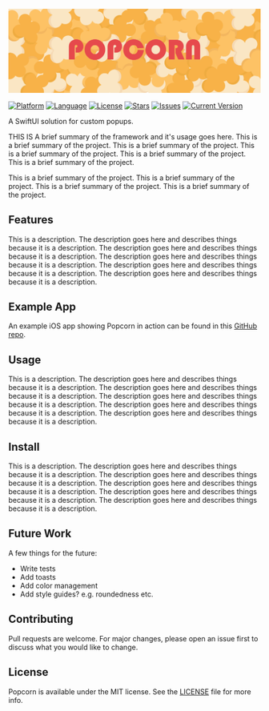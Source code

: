 
![PopcornBanner](./Images/PopcornBanner.png)

[![Platform](http://img.shields.io/badge/platform-iOS-blue.svg?style=flat)](https://developer.apple.com/ios) 
[![Language](http://img.shields.io/badge/language-Swift-brightgreen.svg?style=flat)](https://swift.org) 
[![License](http://img.shields.io/badge/license-MIT-lightgrey.svg?style=flat)](http://mit-license.org) 
[![Stars](https://img.shields.io/github/stars/downtownjakebrown/Popcorn)](https://github.com/downtownjakebrown/Popcorn/stargazers)
[![Issues](https://img.shields.io/github/issues-raw/downtownjakebrown/Popcorn)](https://github.com/downtownjakebrown/Popcorn/issues)
[![Current Version](https://img.shields.io/github/v/tag/downtownjakebrown/Popcorn)](https://github.com/downtownjakebrown/Popcorn)

A SwiftUI solution for custom popups.

THIS IS A brief summary of the framework and it's usage goes here. This is a brief summary of the project. This is a brief summary of the project. This is a brief summary of the project. This is a brief summary of the project. This is a brief summary of the project.

This is a brief summary of the project. This is a brief summary of the project. This is a brief summary of the project. This is a brief summary of the project.

## Features

This is a description. The description goes here and describes things because it is a description. The description goes here and describes things because it is a description. The description goes here and describes things because it is a description. The description goes here and describes things because it is a description. The description goes here and describes things because it is a description.

## Example App

An example iOS app showing Popcorn in action can be found in this [GitHub repo](https://github.com/downtownjakebrown/PopcornExampleApp).

## Usage

This is a description. The description goes here and describes things because it is a description. The description goes here and describes things because it is a description. The description goes here and describes things because it is a description. The description goes here and describes things because it is a description. The description goes here and describes things because it is a description.

## Install

This is a description. The description goes here and describes things because it is a description. The description goes here and describes things because it is a description. The description goes here and describes things because it is a description. The description goes here and describes things because it is a description. The description goes here and describes things because it is a description.

## Future Work

A few things for the future:
* Write tests
* Add toasts
* Add color management
* Add style guides? e.g. roundedness etc.

## Contributing

Pull requests are welcome. For major changes, please open an issue first to discuss what you would like to change.

## License

Popcorn is available under the MIT license. See the [LICENSE](./LICENSE) file for more info.
